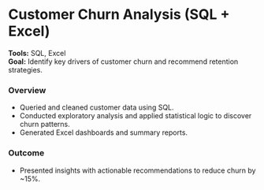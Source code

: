 # Customer Churn Analysis (SQL + Excel)

**Tools:** SQL, Excel  
**Goal:** Identify key drivers of customer churn and recommend retention strategies.

### Overview
- Queried and cleaned customer data using SQL.
- Conducted exploratory analysis and applied statistical logic to discover churn patterns.
- Generated Excel dashboards and summary reports.

### Outcome
- Presented insights with actionable recommendations to reduce churn by ~15%.
